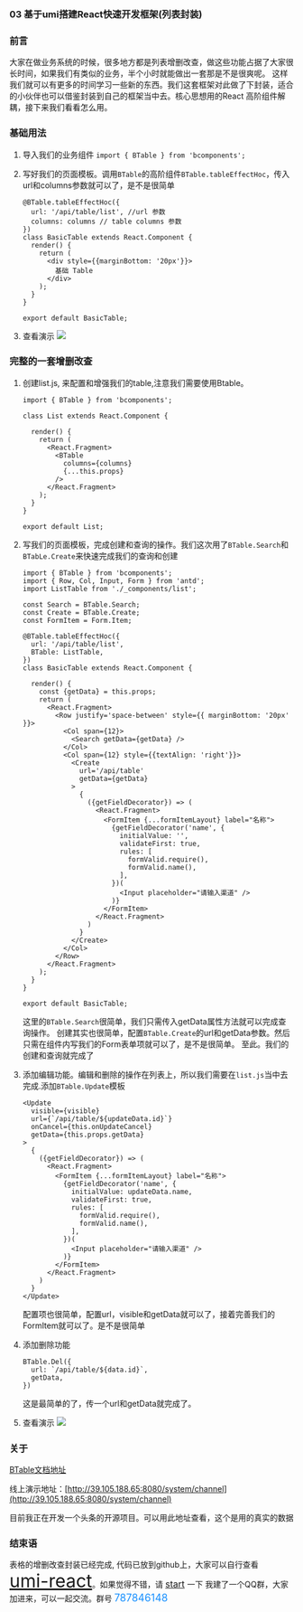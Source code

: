 ### 03 基于umi搭建React快速开发框架(列表封装)

### 前言
大家在做业务系统的时候，很多地方都是列表增删改查，做这些功能占据了大家很长时间，如果我们有类似的业务，半个小时就能做出一套那是不是很爽呢。
这样我们就可以有更多的时间学习一些新的东西。我们这套框架对此做了下封装，适合的小伙伴也可以借鉴封装到自己的框架当中去。核心思想用的React
高阶组件解耦，接下来我们看看怎么用。

### 基础用法
  1. 导入我们的业务组件
    ```
    import { BTable } from 'bcomponents';
    ```
  2. 写好我们的页面模板。调用`BTable`的高阶组件`BTable.tableEffectHoc`，传入url和columns参数就可以了，是不是很简单

      ```
      @BTable.tableEffectHoc({
        url: '/api/table/list', //url 参数
        columns: columns // table columns 参数
      })
      class BasicTable extends React.Component {
        render() {
          return (
            <div style={{marginBottom: '20px'}}>
              基础 Table
            </div>
          );
        }
      }

      export default BasicTable;

      ```

  3. 查看演示
    ![](https://img2018.cnblogs.com/blog/588767/201811/588767-20181121114106825-813466197.gif)


### 完整的一套增删改查
  1. 创建list.js, 来配置和增强我们的table,注意我们需要使用Btable。

      ```
      import { BTable } from 'bcomponents';

      class List extends React.Component {

        render() {
          return (
            <React.Fragment>
              <BTable
                columns={columns}
                {...this.props}
              />
            </React.Fragment>
          );
        }
      }

      export default List;
      ```

  2. 写我们的页面模板，完成创建和查询的操作。我们这次用了`BTable.Search`和`BTabLe.Create`来快速完成我们的查询和创建

      ```
      import { BTable } from 'bcomponents';
      import { Row, Col, Input, Form } from 'antd';
      import ListTable from './_components/list';

      const Search = BTable.Search;
      const Create = BTable.Create;
      const FormItem = Form.Item;

      @BTable.tableEffectHoc({
        url: '/api/table/list',
        BTable: ListTable,
      })
      class BasicTable extends React.Component {

        render() {
          const {getData} = this.props;
          return (
            <React.Fragment>
              <Row justify='space-between' style={{ marginBottom: '20px' }}>
                <Col span={12}>
                  <Search getData={getData} />
                </Col>
                <Col span={12} style={{textAlign: 'right'}}>
                  <Create
                    url='/api/table'
                    getData={getData}
                  >
                    {
                      ({getFieldDecorator}) => (
                        <React.Fragment>
                          <FormItem {...formItemLayout} label="名称">
                            {getFieldDecorator('name', {
                              initialValue: '',
                              validateFirst: true,
                              rules: [
                                formValid.require(),
                                formValid.name(),
                              ],
                            })(
                              <Input placeholder="请输入渠道" />
                            )}
                          </FormItem>
                        </React.Fragment>
                      )
                    }
                  </Create>
                </Col>
              </Row>
            </React.Fragment>
          );
        }
      }

      export default BasicTable;
      ```
      这里的`BTable.Search`很简单，我们只需传入getData属性方法就可以完成查询操作。
      创建其实也很简单，配置`BTable.Create`的url和getData参数。然后只需在组件内写我们的Form表单项就可以了，是不是很简单。
      至此。我们的创建和查询就完成了
  3. 添加编辑功能。编辑和删除的操作在列表上，所以我们需要在`list.js`当中去完成.添加`BTable.Update`模板

      ```
      <Update
        visible={visible}
        url={`/api/table/${updateData.id}`}
        onCancel={this.onUpdateCancel}
        getData={this.props.getData}
      >
        {
          ({getFieldDecorator}) => (
            <React.Fragment>
              <FormItem {...formItemLayout} label="名称">
                {getFieldDecorator('name', {
                  initialValue: updateData.name,
                  validateFirst: true,
                  rules: [
                    formValid.require(),
                    formValid.name(),
                  ],
                })(
                  <Input placeholder="请输入渠道" />
                )}
              </FormItem>
            </React.Fragment>
          )
        }
      </Update>
      ```
      配置项也很简单，配置url，visible和getData就可以了，接着完善我们的FormItem就可以了。是不是很简单
  4. 添加删除功能

      ```
      BTable.Del({
        url: `/api/table/${data.id}`,
        getData,
      })
      ```
      这是最简单的了，传一个url和getData就完成了。
  5. 查看演示
    ![](https://img2018.cnblogs.com/blog/588767/201811/588767-20181121114100741-1771078079.gif)


### 关于
  [BTable文档地址](https://github.com/jiechud/umi-react/blob/master/src/bcomponents/b-table/Readme.md)

  线上演示地址：[http://39.105.188.65:8080/system/channel](http://39.105.188.65:8080/system/channel)

  目前我正在开发一个头条的开源项目。可以用此地址查看，这个是用的真实的数据

### 结束语
  表格的增删改查封装已经完成, 代码已放到github上，大家可以自行查看<font color=#1890ff size=6>[umi-react](https://github.com/jiechud/umi-react)</font>。如果觉得不错，请 <font color=#1890ff size=3>[start](https://github.com/jiechud/umi-react) </font>一下
  我建了一个QQ群，大家加进来，可以一起交流。群号 <font color=#1890ff size=4>787846148</font>
